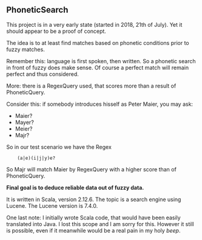PhoneticSearch
-

This project is in a very early state (started in 2018, 21th of July). 
Yet it should appear to be a proof of concept.

The idea is to at least find matches based on phonetic conditions prior to fuzzy matches. 

Remember this: language is first spoken, then written. So a phonetic search in front of 
fuzzy does make sense. Of course a perfect match will remain perfect and thus considered.

More: there is a RegexQuery used, that scores more than a result of PhoneticQuery.

Consider this: if somebody introduces hisself as Peter Maier, you may ask:

- Maier?
- Mayer?
- Meier?
- Majr?

So in our test scenario we have the Regex

~~~
    (a|e)(i|j|y)e?
~~~

So Majr will match Maier by RegexQuery with a higher score than of PhoneticQuery.

**Final goal is to deduce reliable data out of fuzzy data.**

It is written in Scala, version 2.12.6. The topic is a search engine using Lucene. 
The Lucene version is 7.4.0.

One last note: I initially wrote Scala code, that would have been easily
translated into Java. I lost this scope and I am sorry for this. However it still 
is possible, even if it meanwhile would be a real pain in my holy *beep*.



